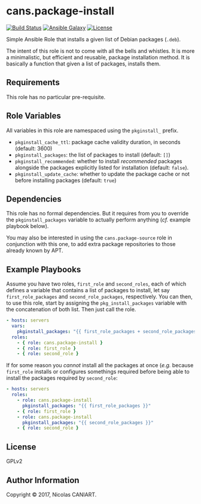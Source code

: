 cans.package-install
====================

[![Build Status](https://img.shields.io/travis/marvinpinto/ansible-role-docker/master.svg?style=flat-square)](https://travis-ci.org/cans/package-install)
[![Ansible Galaxy](https://img.shields.io/badge/ansible--galaxy-cans.package--install-blue.svg?style=flat-square)](https://galaxy.ansible.com/cans/package-install)
[![License](https://img.shields.io/badge/license-GPLv2-brightgreen.svg?style=flat-square)](LICENSE)

Simple Ansible Role that installs a given list of Debian packages
(`.deb`).


The intent of this role is not to come with all the bells and whistles.
It is more a minimalistic, but efficient and reusable, package installation
method. It is basically a function that given a list of packages,
installs them.


Requirements
------------

This role has no particular pre-requisite.


Role Variables
--------------

All variables in this role are namespaced using the `pkginstall_` prefix.

- `pkginstall_cache_ttl`: package cache validity duration, in seconds
  (default: 3600)
- `pkginstall_packages`: the list of packages to install (default:
  `[]`)
- `pkginstall_recommended`: whether to install *recommended* packages
  alongside the packages explicitly listed for installation (default:
  `false`).
- `pkginstall_update_cache`: whether to update the package cache or not
  before installing packages (default: `true`)


Dependencies
------------

This role has no formal dependencies. But it requires from you to
override the `pkginstall_packages` variable to actually perform
anything (_cf._ example playbook below).

You may also be interested in using the `cans.package-source` role in
conjunction with this one, to add extra package repositories to those
already known by APT.


Example Playbooks
-----------------

Assume you have two roles, `first_role` and `second_roles`, each of
which defines a variable that contains a list of packages to install,
let say `first_role_packages` and `second_role_packages`, respectively.
You can then, to use this role, start by assigning the
`pkg_install_packages` variable with the concatenation of both list.
Then just call the role.

```yaml
- hosts: servers
  vars:
    pkginstall_packages: "{{ first_role_packages + second_role_packages }}"
  roles:
    - { role: cans.package-install }
    - { role: first_role }
    - { role: second_role }
```

If for some reason you _cannot_ install all the packages at once (_e.g._
because `first_role` installs or configures somethings required before being
able to install the packages required by `second_role`:

```yaml
- hosts: servers
  roles:
    - role: cans.package-install
      pkginstall_packages: "{{ first_role_packages }}"
    - { role: first_role }
    - role: cans.package-install
      pkginstall_packages: "{{ second_role_packages }}"
    - { role: second_role }
```


License
-------

GPLv2


Author Information
------------------

Copyright © 2017, Nicolas CANIART.

